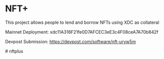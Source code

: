 # NFT+

This project allows people to lend and borrow NFTs using XDC as collateral

Mainnet Deployment: xdc11A316F21fe0D7AFCEC3eE3c4F08ceA7A70b842f

Devpost Submission: https://devpost.com/software/nft-uryw5m





#   n f t p l u s  
 